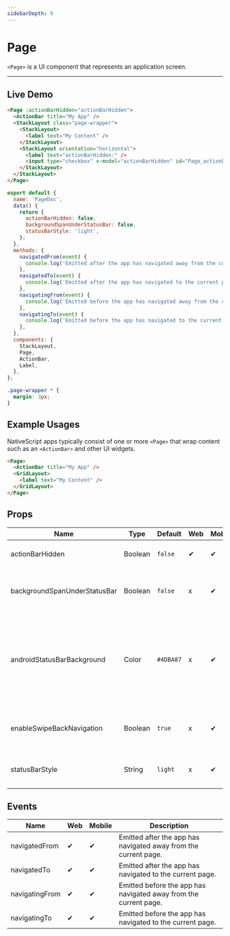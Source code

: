 ```yaml
---
sidebarDepth: 0
---
```


# Page

`<Page>` is a UI component that represents an application screen.

---

## Live Demo

<DocExampleBox codeBox="https://codesandbox.io/s/n5y3lym66p?module=%2Fsrc%2FApp.vue">

```html
<Page :actionBarHidden="actionBarHidden">
  <ActionBar title="My App" />
  <StackLayout class="page-wrapper">
    <StackLayout>
      <label text="My Content" />
    </StackLayout>
    <StackLayout orientation="horizontal">
      <label text="actionBarHidden:" />
      <input type="checkbox" v-model="actionBarHidden" id="Page_actionBarHidden_input" />
    </StackLayout>
  </StackLayout>
</Page>
```

```js
export default {
  name: 'PageDoc',
  data() {
    return {
      actionBarHidden: false,
      backgroundSpanUnderStatusBar: false,
      statusBarStyle: 'light',
    };
  },
  methods: {
    navigatedFrom(event) {
      console.log('Emitted after the app has navigated away from the current page.');
    },
    navigatedTo(event) {
      console.log('Emitted after the app has navigated to the current page.');
    },
    navigatingFrom(event) {
      console.log('Emitted before the app has navigated away from the current page.');
    },
    navigatingTo(event) {
      console.log('Emitted before the app has navigated to the current page.');
    },
  },
  components: {
    StackLayout,
    Page,
    ActionBar,
    Label,
  },
};
```

```scss
.page-wrapper * {
  margin: 3px;
}
```
<PageDoc />
</DocExampleBox>

## Example Usages

NativeScript apps typically consist of one or more `<Page>` that
wrap content such as an `<ActionBar>` and other UI widgets.

```html
<Page>
  <ActionBar title="My App" />
  <GridLayout>
    <label text="My Content" />
  </GridLayout>
</Page>
```

## Props

| Name                         | Type    | Default   | Web | Mobile | Description                                                                                                                                                                           |
| ---------------------------- | ------- | --------- | --- | ------ | ------------------------------------------------------------------------------------------------------------------------------------------------------------------------------------- |
| actionBarHidden              | Boolean | `false`   | ✔   | ✔      | Shows or hides the `<ActionBar>` for the page.                                                                                                                                        |
| backgroundSpanUnderStatusBar | Boolean | `false`   | x   | ✔      | Gets or sets whether the background of the page spans under the status bar.                                                                                                           |
| androidStatusBarBackground   | Color   | `#4DBA87` | x   | ✔      | (Android-only) Gets or sets the color of the status bar on Android devices. (Web) This field should set in `public/index.html` for web. `<meta name="theme-color" content="#4DBA87">` |
| enableSwipeBackNavigation    | Boolean | `true`    | x   | ✔      | (iOS-only) Gets or sets whether the page can be swiped back on iOS.                                                                                                                   |
| statusBarStyle               | String  | `light`   | x   | ✔      | Gets or sets the style of the status bar. Valid values: `light` or `dark`                                                                                                             |

## Events

| Name           | Web | Mobile | Description                                                      |
| -------------- | --- | ------ | ---------------------------------------------------------------- |
| navigatedFrom  | ✔   | ✔      | Emitted after the app has navigated away from the current page.  |
| navigatedTo    | ✔   | ✔      | Emitted after the app has navigated to the current page.         |
| navigatingFrom | ✔   | ✔      | Emitted before the app has navigated away from the current page. |
| navigatingTo   | ✔   | ✔      | Emitted before the app has navigated to the current page.        |
